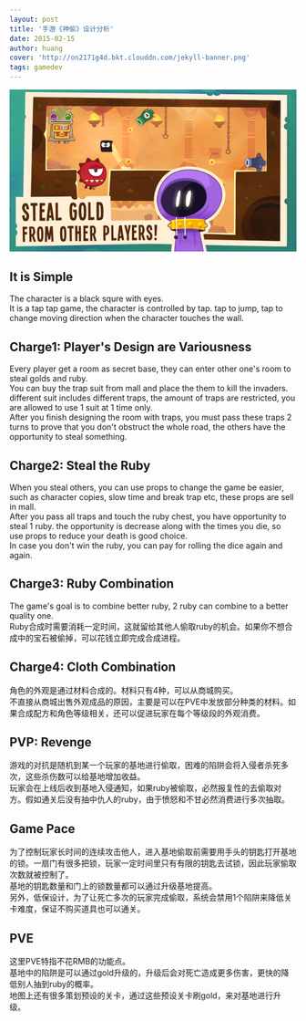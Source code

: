 ```yaml
---
layout: post
title: '手游《神偷》设计分析'
date: 2015-02-15
author: huang
cover: 'http://on2171g4d.bkt.clouddn.com/jekyll-banner.png'
tags: gamedev
---
```


![game](res/thief.jpg)

It is Simple
------------
The character is a black squre with eyes.<br>
It is a tap tap game, the character is controlled by tap. tap to jump, tap to change moving direction when the character touches the wall.

Charge1: Player's Design are Variousness
-------------------------------
Every player get a room as secret base, they can enter other one's room to steal golds and ruby.<br>
You can buy the trap suit from mall and place the them to kill the invaders. different suit includes different traps, the amount of traps are restricted, you are allowed to use 1 suit at 1 time only.<br>
After you finish designing the room with traps, you must pass these traps 2 turns to prove that you don't obstruct the whole road, the others have the opportunity to steal something.


Charge2: Steal the Ruby
----------------------
When you steal others, you can use props to change the game be easier, such as character copies, slow time and break trap etc, these props are sell in mall.<br>
After you pass all traps and touch the ruby chest, you have opportunity to steal 1 ruby. the opportunity is decrease along with the times you die, so use props to reduce your death is good choice.<br>
In case you don't win the ruby, you can pay for rolling the dice again and again.


Charge3: Ruby Combination
-------------------------
The game's goal is to combine better ruby, 2 ruby can combine to a better quality one.<br>
Ruby合成时需要消耗一定时间，这就留给其他人偷取ruby的机会。如果你不想合成中的宝石被偷掉，可以花钱立即完成合成进程。

Charge4: Cloth Combination
--------------------------
角色的外观是通过材料合成的。材料只有4种，可以从商城购买。<br>
不直接从商城出售外观成品的原因，主要是可以在PVE中发放部分种类的材料。如果合成配方和角色等级相关，还可以促进玩家在每个等级段的外观消费。

PVP: Revenge
------------
游戏的对抗是随机到某一个玩家的基地进行偷取，困难的陷阱会将入侵者杀死多次，这些杀伤数可以给基地增加收益。<br>
玩家会在上线后收到基地入侵通知，如果ruby被偷取，必然报复性的去偷取对方。假如通关后没有抽中仇人的ruby，由于愤怒和不甘必然消费进行多次抽取。

Game Pace
---------
为了控制玩家长时间的连续攻击他人，进入基地偷取前需要用手头的钥匙打开基地的锁。一扇门有很多把锁，玩家一定时间里只有有限的钥匙去试锁，因此玩家偷取次数就被控制了。<br>
基地的钥匙数量和门上的锁数量都可以通过升级基地提高。<br>
另外，低保设计，为了让死亡多次的玩家完成偷取，系统会禁用1个陷阱来降低关卡难度，保证不购买道具也可以通关。


PVE
---
这里PVE特指不花RMB的功能点。<br>
基地中的陷阱是可以通过gold升级的，升级后会对死亡造成更多伤害，更快的降低别人抽到ruby的概率。<br>
地图上还有很多策划预设的关卡，通过这些预设关卡刷gold，来对基地进行升级。

